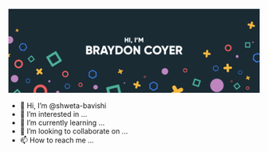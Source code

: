 [![Shweta's GitHub Banner](./assets/GitHubHeader.png)](https://braydoncoyer.dev)
- 👋 Hi, I’m @shweta-bavishi
- 👀 I’m interested in ...
- 🌱 I’m currently learning ...
- 💞️ I’m looking to collaborate on ...
- 📫 How to reach me ...

<!---
shweta-bavishi/shweta-bavishi is a ✨ special ✨ repository because its `README.md` (this file) appears on your GitHub profile.
You can click the Preview link to take a look at your changes.
--->
